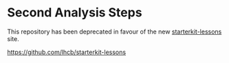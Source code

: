 # Second Analysis Steps

This repository has been deprecated in favour of the new [starterkit-lessons](https://lhcb.github.io/starterkit-lessons/) site.

https://github.com/lhcb/starterkit-lessons
